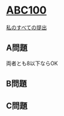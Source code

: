 # [ABC100](https://beta.atcoder.jp/contests/abc100)  
[私のすべての提出](https://beta.atcoder.jp/contests/abc100/submissions?f.Task=&f.Language=&f.Status=&f.User=tokizo)  
  
## A問題  
両者とも8以下ならOK  
  
## B問題  

## C問題  
